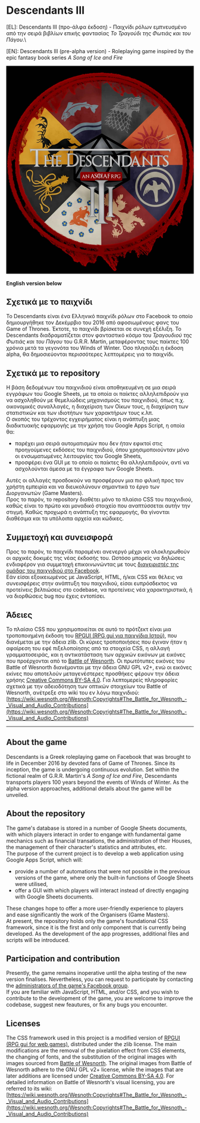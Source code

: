 # Descendants III

[EL]: Descendants III (προ-άλφα έκδοση) - Παιχνίδι ρόλων εμπνευσμένο από την σειρά βιβλίων επικής φαντασίας *Το Τραγούδι της Φωτιάς και του Πάγου*.\

[EN]: Descendants III (pre-alpha version) - Roleplaying game inspired by the epic fantasy book series *A Song of Ice and Fire*

![Descendants Logo](logo.jpg)

**English version below**

## Σχετικά με το παιχνίδι
Το Descendants είναι ένα Ελληνικό παιχνίδι ρόλων στο Facebook το οποίο δημιουργήθηκε τον Δεκέμρβιο του 2016 από αφοσιωμένους φανς του Game of Thrones. Έκτοτε, το παιχνίδι βρίσκεται σε συνεχή εξέλιξη. Το Descendants διαδραματίζεται στον φανταστικό κόσμο του *Τραγουδιού της Φωτιάς και του Πάγου* του G.R.R. Martin, μεταφέροντας τους παίκτες 100 χρόνια μετά τα γεγονότα του Winds of Winter. Όσο πλησιάζει η έκδοση alpha, θα δημοσιεύονται περισσότερες λεπτομέρεις για το παιχνίδι.

## Σχετικά με το repository
Η βάση δεδομένων του παιχνιδιού είναι αποθηκευμένη σε μια σειρά εγγράφων του Google Sheets, με τα οποία οι παίκτες αλληλεπιδρούν για να ασχοληθούν με θεμελιώδεις μηχανισμούς του παιχνιδιού, όπως π.χ. οικονομικές συναλλαγές, η διαχείριση των Οίκων τους, η διαχείριση των στατιστικών και των ιδιοτήτων των χαρακτήρων τους κ.λπ.\
Ο σκοπός του τρέχοντος εγχειρήματος είναι η ανάπτυξη μιας διαδικτυακής εφαρμογής με την χρήση του Google Apps Script, η οποία θα:
*   παρέχει μια σειρά αυτοματισμών που δεν ήταν εφικτοί στις προηγούμενες εκδόσεις του παιχνιδιού, όπου χρησιμοποιούνταν μόνο οι ενσωματωμένες λειτουργίες του Google Sheets,
*   προσφέρει ένα GUI με το οποίο οι παίκτες θα αλληλεπιδρούν, αντί να ασχολούνται άμεσα με τα έγγραφα των Google Sheets.

Αυτές οι αλλαγές προσδοκούν να προσφέρουν μια πιο φιλική προς τον χρήστη εμπειρία και να διευκολύνουν σημαντικά το έργο των Διοργανωτών (Game Masters).\
Προς το παρόν, το repository διαθέτει μόνο το πλαίσιο CSS του παιχνιδιού, καθώς είναι το πρώτο και μοναδικό στοιχείο που αναπτύσσεται αυτήν την στιγμή. Καθώς προχωρά η ανάπτυξη της εφαρμογής, θα γίνονται διαθέσιμα και τα υπόλοιπα αρχεία και κώδικες.

## Συμμετοχή και συνεισφορά
Προς το παρόν, το παιχνίδι παραμένει ανενεργό μέχρι να ολοκληρωθούν οι αρχικές δοκιμές της νέας έκδοσής του. Ωστόσο μπορείς να δηλώσεις ενδιαφέρον για συμμετοχή επικοινωνώντας με τους [διαχειριστές της ομάδας του παιχνιδιού στο Facebook](https://www.facebook.com/groups/478019717141911/members).\
Εάν είσαι εξοικειωμένος με JavaScript, HTML, ή/και CSS και θέλεις να συνεισφέρεις στην ανάπτυξη του παιχνιδιού, είσαι ευπρόσδεκτος να προτείνεις βελτιώσεις στο codebase, να προτείνεις νέα χαρακτηριστικά, ή να διορθώσεις bug που έχεις εντοπίσει.

## Άδειες
Το πλαίσιο CSS που χρησιμοποιείται σε αυτό το πρότζεκτ είναι μια τροποποιημένη έκδοση του [RPGUI (RPG gui για παιχνίδια Ιστού)](https://ronenness.github.io/RPGUI/), που διανέμεται με την άδεια zlib. Οι κύριες τροποποιήσεις που έγιναν ήταν η αφαίρεση του εφέ πιξελοποίησης από τα στοιχεία CSS, η αλλαγή γραμματοσειράς, και η αντικατάσταση των αρχικών εικόνων με εικόνες που προέρχονται από το [Battle of Wesnorth](https://github.com/wesnoth/wesnoth). Οι πρωτότυπες εικόνες του Battle of Wesnorth διανέμονται με την άδεια GNU GPL v2+, ενώ οι εικόνες εκίνες που αποτελούν μεταγενέστερες προσθήκες φέρουν την άδεια χρήσης  [Creative Commons BY-SA 4.0](https://creativecommons.org/licenses/by-sa/4.0/ ). Για λεπτομερείς πληροφορίες σχετικά με την αδειοδότηση των οπτικών στοιχείων του Battle of Wesnorth, ανέτρεξε στο wiki του εν λόγω παιχνιδιού:\
[https://wiki.wesnoth.org/Wesnoth:Copyrights#The_Battle_for_Wesnoth_-_Visual_and_Audio_Contributions](https://wiki.wesnoth.org/Wesnoth:Copyrights#The_Battle_for_Wesnoth_-_Visual_and_Audio_Contributions)

---

## About the game
Descendants is a Greek roleplaying game on Facebook that was brought to life in December 2016 by devoted fans of Game of Thrones. Since its inception, the game is undergoing continuous evolution. Set within the fictional realm of G.R.R. Martin's *A Song of Ice and Fire*, Descendants transports players 100 years beyond the events of Winds of Winter. As the alpha version approaches, additional details about the game will be unveiled.

## About the repository
The game's database is stored in a number of Google Sheets documents, with which players interact in order to engange with fundamental game mechanics such as financial transations, the administration of their Houses, the management of their character's statistics and attributes, etc.\
The purpose of the current project is to develop a web application using Google Apps Script, which will:

*   provide a number of automations that were not possible in the previous versions of the game, where only the built-in functions of Google Sheets were utilised,
*   offer a GUI with which players will interact instead of directly engaging with Google Sheets documents.

These changes hope to offer a more user-friendly experience to players and ease significantly the work of the Organisers (Game Masters).\
At present, the repository holds only the game's foundational CSS framework, since it is the first and only component that is currently being developed. As the development of the app progresses, additional files and scripts will be introduced.

## Participation and contribution

Presently, the game remains inoperative until the alpha testing of the new version finalises. Nevertheless, you can request to participate by contacting the [administrators of the game's Facebook group](https://www.facebook.com/groups/478019717141911/members).\
If you are familiar with JavaScript, HTML, and/or CSS, and you wish to contribute to the development of the game, you are welcome to improve the codebase, suggest new feautures, or fix any bugs you encounter.

## Licenses
The CSS framework used in this project is a modified version of [RPGUI (RPG gui for web games)](https://ronenness.github.io/RPGUI/), distributed under the zlib license. The main modifications are the removal of the pixelation effect from CSS elements, the changing of fonts, and the substitution of the original images with images sourced from [Battle of Wesnorth](https://github.com/wesnoth/wesnoth). The original images from Battle of Wesnorth adhere to the GNU GPL v2+ license, while the images that are later additions are licensed under [Creative Commons BY-SA 4.0](https://creativecommons.org/licenses/by-sa/4.0/). For detailed information on Battle of Wesnorth's visual licensing, you are referred to its wiki:
[https://wiki.wesnoth.org/Wesnoth:Copyrights#The_Battle_for_Wesnoth_-_Visual_and_Audio_Contributions](https://wiki.wesnoth.org/Wesnoth:Copyrights#The_Battle_for_Wesnoth_-_Visual_and_Audio_Contributions)
